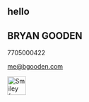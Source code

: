## hello

## BRYAN GOODEN 

7705000422

me@bgooden.com

<source src="bgooden/31BD03CD-BCFC-41D6-AA10-E20EE9AC2F40.jpeg">
<img src="smiley.gif" alt="Smiley face" height="42" width="42">
